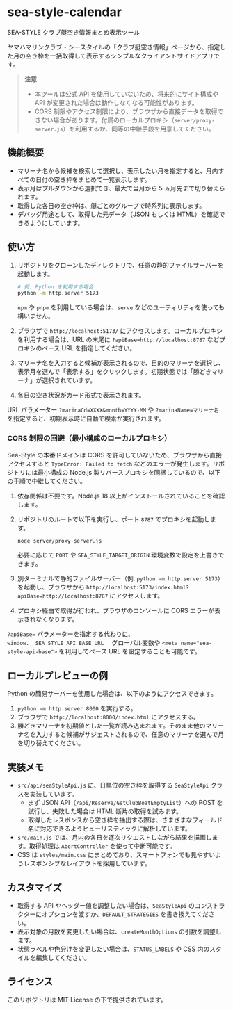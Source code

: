 # sea-style-calendar

SEA-STYLE クラブ艇空き情報まとめ表示ツール

ヤマハマリンクラブ・シースタイルの「クラブ艇空き情報」ページから、指定した月の空き枠を一括取得して表示するシンプルなクライアントサイドアプリです。

> **注意**
> - 本ツールは公式 API を使用していないため、将来的にサイト構成や API が変更された場合は動作しなくなる可能性があります。
> - CORS 制限やアクセス制限により、ブラウザから直接データを取得できない場合があります。付属のローカルプロキシ（`server/proxy-server.js`）を利用するか、同等の中継手段を用意してください。

## 機能概要

- マリーナ名から候補を検索して選択し、表示したい月を指定すると、月内すべての日付の空き枠をまとめて一覧表示します。
- 表示月はプルダウンから選択でき、最大で当月から 5 ヵ月先まで切り替えられます。
- 取得した各日の空き枠は、艇ごとのグループで時系列に表示します。
- デバッグ用途として、取得した元データ（JSON もしくは HTML）を確認できるようにしています。

## 使い方

1. リポジトリをクローンしたディレクトリで、任意の静的ファイルサーバーを起動します。

   ```bash
   # 例: Python を利用する場合
   python -m http.server 5173
   ```

   `npm` や `pnpm` を利用している場合は、`serve` などのユーティリティを使っても構いません。

2. ブラウザで `http://localhost:5173/` にアクセスします。ローカルプロキシを利用する場合は、URL の末尾に `?apiBase=http://localhost:8787` などプロキシのベース URL を指定してください。
3. マリーナ名を入力すると候補が表示されるので、目的のマリーナを選択し、表示月を選んで「表示する」をクリックします。初期状態では「勝どきマリーナ」が選択されています。
4. 各日の空き状況がカード形式で表示されます。

URL パラメーター `?marinaCd=XXXX&month=YYYY-MM` や `?marinaName=マリーナ名` を指定すると、初期表示時に自動で検索が実行されます。

### CORS 制限の回避（最小構成のローカルプロキシ）

Sea-Style の本番ドメインは CORS を許可していないため、ブラウザから直接アクセスすると `TypeError: Failed to fetch` などのエラーが発生します。リポジトリには最小構成の Node.js 製リバースプロキシを同梱しているので、以下の手順で中継してください。

1. 依存関係は不要です。Node.js 18 以上がインストールされていることを確認します。
2. リポジトリのルートで以下を実行し、ポート `8787` でプロキシを起動します。

   ```bash
   node server/proxy-server.js
   ```

   必要に応じて `PORT` や `SEA_STYLE_TARGET_ORIGIN` 環境変数で設定を上書きできます。

3. 別ターミナルで静的ファイルサーバー（例: `python -m http.server 5173`）を起動し、ブラウザから `http://localhost:5173/index.html?apiBase=http://localhost:8787` にアクセスします。

4. プロキシ経由で取得が行われ、ブラウザのコンソールに CORS エラーが表示されなくなります。

`?apiBase=` パラメーターを指定する代わりに、`window.__SEA_STYLE_API_BASE_URL__` グローバル変数や `<meta name="sea-style-api-base">` を利用してベース URL を設定することも可能です。

## ローカルプレビューの例

Python の簡易サーバーを使用した場合は、以下のようにアクセスできます。

1. `python -m http.server 8000` を実行する。
2. ブラウザで `http://localhost:8000/index.html` にアクセスする。
3. 勝どきマリーナを初期値とした一覧が読み込まれます。そのまま他のマリーナ名を入力すると候補がサジェストされるので、任意のマリーナを選んで月を切り替えてください。

## 実装メモ

- `src/api/seaStyleApi.js` に、日単位の空き枠を取得する `SeaStyleApi` クラスを実装しています。
  - まず JSON API（`/api/Reserve/GetClubBoatEmptyList`）への POST を試行し、失敗した場合は HTML 断片の取得を試みます。
  - 取得したレスポンスから空き枠を抽出する際は、さまざまなフィールド名に対応できるようヒューリスティックに解析しています。
- `src/main.js` では、月内の各日を逐次リクエストしながら結果を描画します。取得処理は `AbortController` を使って中断可能です。
- CSS は `styles/main.css` にまとめており、スマートフォンでも見やすいようレスポンシブなレイアウトを採用しています。

## カスタマイズ

- 取得する API やヘッダー値を調整したい場合は、`SeaStyleApi` のコンストラクターにオプションを渡すか、`DEFAULT_STRATEGIES` を書き換えてください。
- 表示対象の月数を変更したい場合は、`createMonthOptions` の引数を調整します。
- 状態ラベルや色分けを変更したい場合は、`STATUS_LABELS` や CSS 内のスタイルを編集してください。

## ライセンス

このリポジトリは MIT License の下で提供されています。
